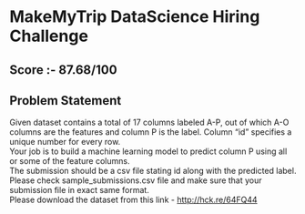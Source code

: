 # MakeMyTrip DataScience Hiring Challenge

## Score :- 87.68/100

## Problem Statement

Given dataset contains a total of 17 columns labeled A-P, out of which A-O columns are the features and column P is the label. Column “id” specifies a unique number for every row.
<br/>
Your job is to build a machine learning model to predict column P using all or some of the feature columns.
<br/>
The submission should be a csv file stating id along with the predicted label.
<br/>
Please check sample_submissions.csv file and make sure that your submission file in exact same format.
<br/>
Please download the dataset from this link - http://hck.re/64FQ44


